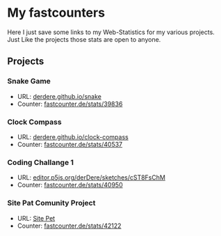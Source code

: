 # My fastcounters

Here I just save some links to my Web-Statistics for my various projects. Just Like the projects those stats are open to anyone.

## Projects

### Snake Game
   * URL: [derdere.github.io/snake](https://derdere.github.io/snake/)
   * Counter: [fastcounter.de/stats/39836](https://www.fastcounter.de/stats/39836/dashboard)

### Clock Compass
   * URL: [derdere.github.io/clock-compass](https://derdere.github.io/clock-compass/)
   * Counter: [fastcounter.de/stats/40537](https://www.fastcounter.de/stats/40537/dashboard)

### Coding Challange 1
   * URL: [editor.p5js.org/derDere/sketches/cST8FsChM](https://editor.p5js.org/derDere/sketches/cST8FsChM)
   * Counter: [fastcounter.de/stats/40950](https://www.fastcounter.de/stats/40950/dashboard)

### Site Pat Comunity Project
   * URL: [Site Pet](https://derdere.github.io/site-pet/)
   * Counter: [fastcounter.de/stats/42122](https://www.imcounter.com/stats/42122/dashboard)

